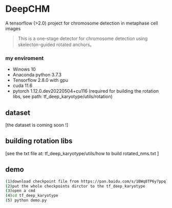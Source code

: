 # DeepCHM
A tensorflow (>2.0) project for chromosome detection in metaphase cell images 

> This is a one-stage detector for chromosome detection using skelecton-guided rotated anchors。

### my enviroment
- Winows 10
- Anaconda python 3.7.3
- Tensorflow 2.8.0 with gpu
- cuda 11.6
- pytorch 1.12.0.dev20220504+cu116 (required for building the rotation libs, see path: tf_deep_karyotype/utils/rotation)

## dataset
[the dataset is coming soon !]

## building rotation libs
[see the txt file at:  tf_deep_karyotype/utils/how to build rotated_nms.txt ]

## demo
``` bash
(1)download checkpoint file from https://pan.baidu.com/s/1BWq8TP6y7ppqlHh4tqgFhQ      (download code: zm38)
(2)put the whole checkpoints dirctor to the tf_deep_karyotype
(3)open a cmd
(4)cd tf_deep_karyotype
(5) python demo.py
```
